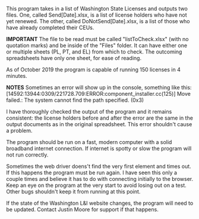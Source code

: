 This program takes in a list of Washington State Licenses and outputs two files.
One, called Send[Date].xlsx, is a list of license holders who have not yet renewed.
The other, called DoNotSend[Date].xlsx, is a list of those who have already completed their CEUs.

**IMPORTANT**
The file to be read must be called "listToCheck.xlsx" (with no quotation marks) and be inside of 
the "Files" folder. It can have either one or multiple sheets (PL, PT, and EL) from which to check.
The outcoming spreadsheets have only one sheet, for ease of reading.

As of October 2019 the program is capable of running 150 licenses in 4 minutes.

**NOTES**
Sometimes an error will show up in the console, something like this:
[14592:13944:0309/221728.709:ERROR:component_installer.cc(125)] 
Move failed.: The system cannot find the path specified. (0x3)

I have thoroughly checked the output of the program and it remains consistent: the license holders
before and after the error are the same in the output documents as in the original spreadsheet.
This error shouldn't cause a problem.

The program should be run on a fast, modern computer with a solid broadband internet connection.
If internet is spotty or slow the program will not run correctly.

Sometimes the web driver doens't find the very first element and times out. 
If this happens the program must be run again.
I have seen this only a couple times and believe it has to do with connecting initially to the browser.
Keep an eye on the program at the very start to avoid losing out on a test.
Other bugs shouldn't keep it from running at this point.

If the state of the Washington L&I website changes, the program will need to be updated.
Contact Justin Moore for support if that happens.
